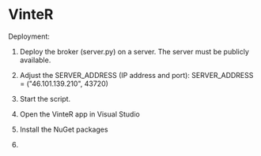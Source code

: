 # VinteR


Deployment:

1. Deploy the broker (server.py) on a server. The server must be publicly available.

2. Adjust the SERVER_ADDRESS (IP address and port): SERVER_ADDRESS = ("46.101.139.210", 43720)

3. Start the script.

4. Open the VinteR app in Visual Studio

5. Install the NuGet packages

6. 

